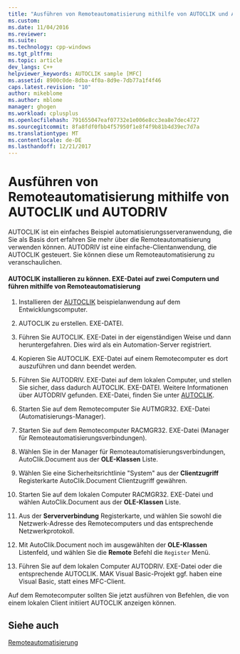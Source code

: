 ```yaml
---
title: "Ausführen von Remoteautomatisierung mithilfe von AUTOCLIK und AUTODRIV | Microsoft Docs"
ms.custom: 
ms.date: 11/04/2016
ms.reviewer: 
ms.suite: 
ms.technology: cpp-windows
ms.tgt_pltfrm: 
ms.topic: article
dev_langs: C++
helpviewer_keywords: AUTOCLIK sample [MFC]
ms.assetid: 8900c0de-8dba-4f0a-8d9e-7db77a1f4f46
caps.latest.revision: "10"
author: mikeblome
ms.author: mblome
manager: ghogen
ms.workload: cplusplus
ms.openlocfilehash: 791655047eaf07732e1e006e8cc3ea8e7dec4727
ms.sourcegitcommit: 8fa8fdf0fbb4f57950f1e8f4f9b81b4d39ec7d7a
ms.translationtype: MT
ms.contentlocale: de-DE
ms.lasthandoff: 12/21/2017
---
```

# <a name="running-remote-automation-using-autoclik-and-autodriv"></a>Ausführen von Remoteautomatisierung mithilfe von AUTOCLIK und AUTODRIV
AUTOCLIK ist ein einfaches Beispiel automatisierungsserveranwendung, die Sie als Basis dort erfahren Sie mehr über die Remoteautomatisierung verwenden können. AUTODRIV ist eine einfache-Clientanwendung, die AUTOCLIK gesteuert. Sie können diese um Remoteautomatisierung zu veranschaulichen.  
  
#### <a name="to-install-autoclikexe-on-two-machines-and-drive-it-using-remote-automation"></a>AUTOCLIK installieren zu können. EXE-Datei auf zwei Computern und führen mithilfe von Remoteautomatisierung  
  
1.  Installieren der [AUTOCLIK](../visual-cpp-samples.md) beispielanwendung auf dem Entwicklungscomputer.  
  
2.  AUTOCLIK zu erstellen. EXE-DATEI.  
  
3.  Führen Sie AUTOCLIK. EXE-Datei in der eigenständigen Weise und dann heruntergefahren. Dies wird als ein Automation-Server registriert.  
  
4.  Kopieren Sie AUTOCLIK. EXE-Datei auf einem Remotecomputer es dort auszuführen und dann beendet werden.  
  
5.  Führen Sie AUTODRIV. EXE-Datei auf dem lokalen Computer, und stellen Sie sicher, dass dadurch AUTOCLIK. EXE-DATEI. Weitere Informationen über AUTODRIV gefunden. EXE-Datei, finden Sie unter [AUTOCLIK](../visual-cpp-samples.md).  
  
6.  Starten Sie auf dem Remotecomputer Sie AUTMGR32. EXE-Datei (Automatisierungs-Manager).  
  
7.  Starten Sie auf dem Remotecomputer RACMGR32. EXE-Datei (Manager für Remoteautomatisierungsverbindungen).  
  
8.  Wählen Sie in der Manager für Remoteautomatisierungsverbindungen, AutoClik.Document aus der **OLE-Klassen** Liste.  
  
9. Wählen Sie eine Sicherheitsrichtlinie "System" aus der **Clientzugriff** Registerkarte AutoClik.Document Clientzugriff gewähren.  
  
10. Starten Sie auf dem lokalen Computer RACMGR32. EXE-Datei und wählen AutoClik.Document aus der **OLE-Klassen** Liste.  
  
11. Aus der **Serververbindung** Registerkarte, und wählen Sie sowohl die Netzwerk-Adresse des Remotecomputers und das entsprechende Netzwerkprotokoll.  
  
12. Mit AutoClik.Document noch im ausgewählten der **OLE-Klassen** Listenfeld, und wählen Sie die **Remote** Befehl die `Register` Menü.  
  
13. Führen Sie auf dem lokalen Computer AUTODRIV. EXE-Datei oder die entsprechende AUTOCLIK. MAK Visual Basic-Projekt ggf. haben eine Visual Basic, statt eines MFC-Client.  
  
 Auf dem Remotecomputer sollten Sie jetzt ausführen von Befehlen, die von einem lokalen Client initiiert AUTOCLIK anzeigen können.  
  
## <a name="see-also"></a>Siehe auch  
 [Remoteautomatisierung](../mfc/remote-automation.md)

